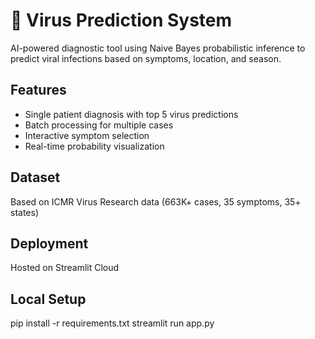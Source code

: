 # 🦠 Virus Prediction System

AI-powered diagnostic tool using Naive Bayes probabilistic inference to predict viral infections based on symptoms, location, and season.

## Features
- Single patient diagnosis with top 5 virus predictions
- Batch processing for multiple cases
- Interactive symptom selection
- Real-time probability visualization

## Dataset
Based on ICMR Virus Research data (663K+ cases, 35 symptoms, 35+ states)

## Deployment
Hosted on Streamlit Cloud

## Local Setup
pip install -r requirements.txt
streamlit run app.py